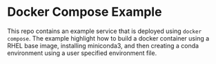 # Docker Compose Example

This repo contains an example service that is deployed using `docker compose`. The example highlight how to build a docker container using a RHEL base image, installing miniconda3, and then creating a conda environment using a user specified environment file. 
